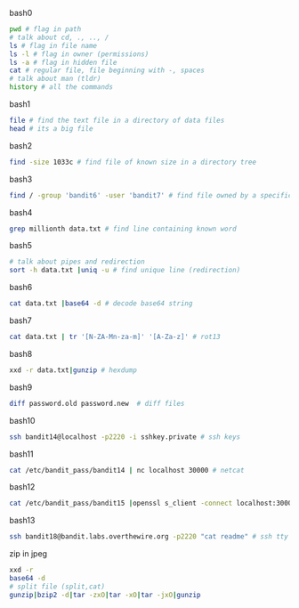 bash0
```bash
pwd # flag in path
# talk about cd, ., .., /
ls # flag in file name
ls -l # flag in owner (permissions)
ls -a # flag in hidden file
cat # regular file, file beginning with -, spaces
# talk about man (tldr)
history # all the commands
```

bash1
```bash
file # find the text file in a directory of data files
head # its a big file
```

bash2
```bash
find -size 1033c # find file of known size in a directory tree
```

bash3
```bash
find / -group 'bandit6' -user 'bandit7' # find file owned by a specific group and execute it
```

bash4
```bash
grep millionth data.txt # find line containing known word
```

bash5
```bash
# talk about pipes and redirection
sort -h data.txt |uniq -u # find unique line (redirection)
```

bash6
```bash
cat data.txt |base64 -d # decode base64 string
```

bash7
```bash
cat data.txt | tr '[N-ZA-Mn-za-m]' '[A-Za-z]' # rot13
```

bash8
```bash
xxd -r data.txt|gunzip # hexdump
```

bash9
```bash
diff password.old password.new  # diff files
```

bash10
```bash
ssh bandit14@localhost -p2220 -i sshkey.private # ssh keys
```

bash11
```bash
cat /etc/bandit_pass/bandit14 | nc localhost 30000 # netcat
```

bash12
```bash
cat /etc/bandit_pass/bandit15 |openssl s_client -connect localhost:30001 -ign_eof # ssl netcat
```

bash13
```bash
ssh bandit18@bandit.labs.overthewire.org -p2220 "cat readme" # ssh tty disabled
```

zip in jpeg
```bash
xxd -r
base64 -d
# split file (split,cat)
gunzip|bzip2 -d|tar -zxO|tar -xO|tar -jxO|gunzip
```